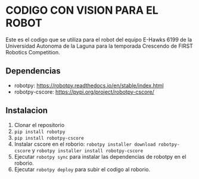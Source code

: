 # CODIGO CON VISION PARA EL ROBOT

Este es el codigo que se utiliza para el robot del equipo E-Hawks 6199 de la Universidad Autonoma de la Laguna para la temporada Crescendo de FIRST Robotics Competition.

## Dependencias
- robotpy: https://robotpy.readthedocs.io/en/stable/index.html
- robotpy-cscore: https://pypi.org/project/robotpy-cscore/

## Instalacion
1. Clonar el repositorio
2. `pip install robotpy`
3. `pip install robotpy-cscore`
4. Instalar cscore en el roborio: `robotpy installer download robotpy-cscore` y `robotpy installer install robotpy-cscore`
5. Ejecutar `robotpy sync` para instalar las dependencias de robotpy en el roborio.
6. Ejecutar `robotpy deploy` para subir el codigo al roborio.
